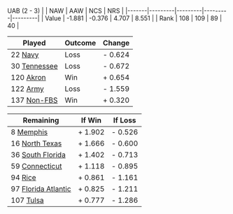 UAB (2 - 3)
|       |   NAW   |   AAW   |   NCS   |   NRS   |
|-------|---------|---------|---------|---------|
| Value |  -1.881 |  -0.376 |   4.707 |   8.551 |
| Rank  |     108 |     109 |      89 |      40 |

| Played                    | Outcome    |  Change  |
|---------------------------|------------|----------|
|  22 [Navy                  ](Navy)| Loss       | -  0.624 |
|  30 [Tennessee             ](Tennessee)| Loss       | -  0.672 |
| 120 [Akron                 ](Akron)| Win        | +  0.654 |
| 122 [Army                  ](Army)| Loss       | -  1.559 |
| 137 [Non-FBS               ](NonFBS)| Win        | +  0.320 |

| Remaining                 |  If Win  |  If Loss |
|---------------------------|----------|----------|
|   8 [Memphis               ](Memphis)| +  1.902 | -  0.526 |
|  16 [North Texas           ](NorthTexas)| +  1.666 | -  0.600 |
|  36 [South Florida         ](SouthFlorida)| +  1.402 | -  0.713 |
|  59 [Connecticut           ](Connecticut)| +  1.118 | -  0.895 |
|  94 [Rice                  ](Rice)| +  0.861 | -  1.161 |
|  97 [Florida Atlantic      ](FloridaAtlantic)| +  0.825 | -  1.211 |
| 107 [Tulsa                 ](Tulsa)| +  0.777 | -  1.286 |

